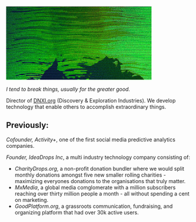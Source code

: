 <a title="Click to go to Drannex42.com" href="https://drannex42.com"><img src="https://github.com/drannex42/drannex42/blob/master/tumblr_5402a664c428e8a398ab73c5dbae395e_61f6b6ae_2048.gif?raw=true"></a>

*I tend to break things, usually for the greater good.*

Director of [DNXI.org](https://dnxi.org) (Discovery & Exploration Industries). We develop technology that enable others to accomplish extraordinary things.


## Previously:

*Cofounder, Activity+*, one of the first social media predictive analytics companies.

*Founder, IdeaDrops Inc*, a multi industry technology company consisting of:
- *CharityDrops.org*, a non-profit donation bundler where we would split monthly donations amongst five new smaller rolling charities - maximizing everyones donations to the organisations that truly matter. 
- *MxMedia*, a global media comglomerate with a million subscribers reaching over thirty million people a month - all without spending a cent on marketing.
- *GoodPlatform.org*, a grassroots communication, fundraising, and organizing platform that had over 30k active users. 
